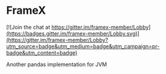 # FrameX

[![Join the chat at https://gitter.im/framex-member/Lobby](https://badges.gitter.im/framex-member/Lobby.svg)](https://gitter.im/framex-member/Lobby?utm_source=badge&utm_medium=badge&utm_campaign=pr-badge&utm_content=badge)

Another pandas implementation for JVM
